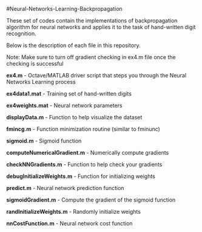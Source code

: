 #Neural-Networks-Learning-Backpropagation

These set of codes contain the implementations of backpropagation algorithm for neural networks and applies it to the task of hand-written digit recognition.

Below is the description of each file in this repository.

Note: Make sure to turn off gradient checking in ex4.m file once the checking is successful

**ex4.m** - Octave/MATLAB driver script that steps you through the Neural Networks Learning process

**ex4data1.mat** - Training set of hand-written digits

**ex4weights.mat** - Neural network parameters

**displayData.m** - Function to help visualize the dataset

**fmincg.m** - Function minimization routine (similar to fminunc)

**sigmoid.m** - Sigmoid function

**computeNumericalGradient.m** - Numerically compute gradients

**checkNNGradients.m** - Function to help check your gradients

**debugInitializeWeights.m** - Function for initializing weights

**predict.m** - Neural network prediction function

**sigmoidGradient.m** - Compute the gradient of the sigmoid function

**randInitializeWeights.m** - Randomly initialize weights

**nnCostFunction.m** - Neural network cost function

